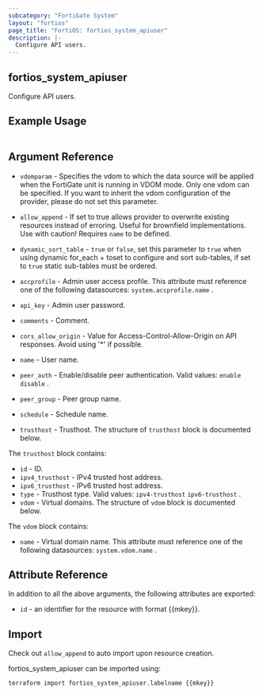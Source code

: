 ```yaml
---
subcategory: "FortiGate System"
layout: "fortios"
page_title: "FortiOS: fortios_system_apiuser"
description: |-
  Configure API users.
---
```


## fortios_system_apiuser
Configure API users.

## Example Usage

```hcl

```

## Argument Reference
* `vdomparam` - Specifies the vdom to which the data source will be applied when the FortiGate unit is running in VDOM mode. Only one vdom can be specified. If you want to inherit the vdom configuration of the provider, please do not set this parameter.
* `allow_append` - If set to true allows provider to overwrite existing resources instead of erroring. Useful for brownfield implementations. Use with caution! Requires `name` to be defined.
* `dynamic_sort_table` - `true` or `false`, set this parameter to `true` when using dynamic for_each + toset to configure and sort sub-tables, if set to `true` static sub-tables must be ordered.

* `accprofile` - Admin user access profile. This attribute must reference one of the following datasources: `system.accprofile.name` .
* `api_key` - Admin user password.
* `comments` - Comment.
* `cors_allow_origin` - Value for Access-Control-Allow-Origin on API responses. Avoid using '*' if possible.
* `name` - User name.
* `peer_auth` - Enable/disable peer authentication. Valid values: `enable` `disable` .
* `peer_group` - Peer group name.
* `schedule` - Schedule name.
* `trusthost` - Trusthost. The structure of `trusthost` block is documented below.

The `trusthost` block contains:

* `id` - ID.
* `ipv4_trusthost` - IPv4 trusted host address.
* `ipv6_trusthost` - IPv6 trusted host address.
* `type` - Trusthost type. Valid values: `ipv4-trusthost` `ipv6-trusthost` .
* `vdom` - Virtual domains. The structure of `vdom` block is documented below.

The `vdom` block contains:

* `name` - Virtual domain name. This attribute must reference one of the following datasources: `system.vdom.name` .

## Attribute Reference

In addition to all the above arguments, the following attributes are exported:
* `id` - an identifier for the resource with format {{mkey}}.

## Import

Check out `allow_append` to auto import upon resource creation.

fortios_system_apiuser can be imported using:
```sh
terraform import fortios_system_apiuser.labelname {{mkey}}
```

